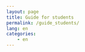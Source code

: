 ```yaml
---
layout: page
title: Guide for students
permalink: /guide_students/
lang: en
categories:
    - en
---
```

